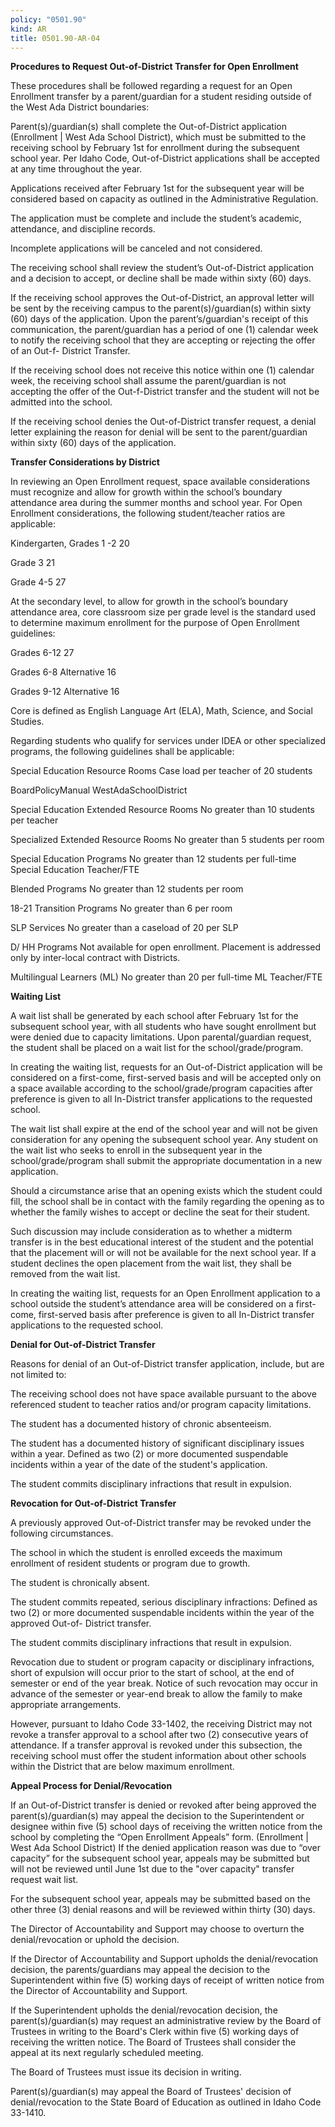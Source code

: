 ```yaml
---
policy: "0501.90"
kind: AR
title: 0501.90-AR-04
---
```


**Procedures to Request Out-of-District Transfer for Open Enrollment**

These procedures shall be followed regarding a request for an Open Enrollment transfer by a parent/guardian for a
student residing outside of the West Ada District boundaries:


Parent(s)/guardian(s) shall complete the Out-of-District application (Enrollment | West Ada School District),
which must be submitted to the receiving school by February 1st for enrollment during the subsequent school
year.
Per Idaho Code, Out-of-District applications shall be accepted at any time throughout the year.


Applications received after February 1st for the subsequent year will be considered based on capacity as
outlined in the Administrative Regulation.


The application must be complete and include the student’s academic, attendance, and discipline
records.


Incomplete applications will be canceled and not considered.


The receiving school shall review the student’s Out-of-District application and a decision to accept, or decline
shall be made within sixty (60) days.


If the receiving school approves the Out-of-District, an approval letter will be sent by the receiving campus to
the parent(s)/guardian(s) within sixty (60) days of the application.
Upon the parent’s/guardian's receipt of this communication, the parent/guardian has a period of one (1)
calendar week to notify the receiving school that they are accepting or rejecting the offer of an Out-f-
District Transfer.


If the receiving school does not receive this notice within one (1) calendar week, the receiving school
shall assume the parent/guardian is not accepting the offer of the Out-f-District transfer and the student
will not be admitted into the school.


If the receiving school denies the Out-of-District transfer request, a denial letter explaining the reason for
denial will be sent to the parent/guardian within sixty (60) days of the application.

**Transfer Considerations by District**

In reviewing an Open Enrollment request, space available considerations must recognize and allow for growth within
the school’s boundary attendance area during the summer months and school year.
For Open Enrollment considerations, the following student/teacher ratios are applicable:


Kindergarten, Grades 1 -2 20


Grade 3 21


Grade 4-5 27

At the secondary level, to allow for growth in the school’s boundary attendance area, core classroom size per grade
level is the standard used to determine maximum enrollment for the purpose of Open Enrollment guidelines:


Grades 6-12 27


Grades 6-8 Alternative 16


Grades 9-12 Alternative 16

Core is defined as English Language Art (ELA), Math, Science, and Social Studies.

Regarding students who qualify for services under IDEA or other specialized programs, the following guidelines shall
be applicable:


Special Education Resource Rooms Case load per teacher of 20 students


BoardPolicyManual
WestAdaSchoolDistrict



Special Education Extended Resource Rooms No greater than 10 students per teacher


Specialized Extended Resource Rooms No greater than 5 students per room


Special Education Programs No greater than 12 students per full-time
Special Education Teacher/FTE


Blended Programs No greater than 12 students per room


18-21 Transition Programs No greater than 6 per room


SLP Services No greater than a caseload of 20 per SLP


D/ HH Programs Not available for open enrollment. Placement is
addressed only by inter-local contract with Districts.


Multilingual Learners (ML) No greater than 20 per full-time ML Teacher/FTE

**Waiting List**

A wait list shall be generated by each school after February 1st for the subsequent school year, with all students who
have sought enrollment but were denied due to capacity limitations. Upon parental/guardian request, the student
shall be placed on a wait list for the school/grade/program.

In creating the waiting list, requests for an Out-of-District application will be considered on a first-come, first-served
basis and will be accepted only on a space available according to the school/grade/program capacities after
preference is given to all In-District transfer applications to the requested school.

The wait list shall expire at the end of the school year and will not be given consideration for any opening the
subsequent school year. Any student on the wait list who seeks to enroll in the subsequent year in the
school/grade/program shall submit the appropriate documentation in a new application.

Should a circumstance arise that an opening exists which the student could fill, the school shall be in contact with the
family regarding the opening as to whether the family wishes to accept or decline the seat for their student.

Such discussion may include consideration as to whether a midterm transfer is in the best educational interest of the
student and the potential that the placement will or will not be available for the next school year. If a student
declines the open placement from the wait list, they shall be removed from the wait list.

In creating the waiting list, requests for an Open Enrollment application to a school outside the student’s attendance
area will be considered on a first-come, first-served basis after preference is given to all In-District transfer
applications to the requested school.

**Denial for Out-of-District Transfer**

Reasons for denial of an Out-of-District transfer application, include, but are not limited to:


The receiving school does not have space available pursuant to the above referenced student to teacher ratios
and/or program capacity limitations.


The student has a documented history of chronic absenteeism.


The student has a documented history of significant disciplinary issues within a year.
Defined as two (2) or more documented suspendable incidents within a year of the date of the student's
application.


The student commits disciplinary infractions that result in expulsion.

**Revocation for Out-of-District Transfer**

A previously approved Out-of-District transfer may be revoked under the following circumstances.


The school in which the student is enrolled exceeds the maximum enrollment of resident students or program
due to growth.


The student is chronically absent.



The student commits repeated, serious disciplinary infractions:
Defined as two (2) or more documented suspendable incidents within the year of the approved Out-of-
District transfer.


The student commits disciplinary infractions that result in expulsion.

Revocation due to student or program capacity or disciplinary infractions, short of expulsion will occur prior to the
start of school, at the end of semester or end of the year break. Notice of such revocation may occur in advance of
the semester or year-end break to allow the family to make appropriate arrangements.

However, pursuant to Idaho Code 33-1402, the receiving District may not revoke a transfer approval to a school
after two (2) consecutive years of attendance. If a transfer approval is revoked under this subsection, the receiving
school must offer the student information about other schools within the District that are below maximum
enrollment.

**Appeal Process for Denial/Revocation**


If an Out-of-District transfer is denied or revoked after being approved the parent(s)/guardian(s) may appeal
the decision to the Superintendent or designee within five (5) school days of receiving the written notice from
the school by completing the “Open Enrollment Appeals” form. (Enrollment | West Ada School District)
If the denied application reason was due to “over capacity” for the subsequent school year, appeals may
be submitted but will not be reviewed until June 1st due to the "over capacity" transfer request wait list.


For the subsequent school year, appeals may be submitted based on the other three (3) denial reasons
and will be reviewed within thirty (30) days.


The Director of Accountability and Support may choose to overturn the denial/revocation or uphold the
decision.


If the Director of Accountability and Support upholds the denial/revocation decision, the parents/guardians
may appeal the decision to the Superintendent within five (5) working days of receipt of written notice from
the Director of Accountability and Support.


If the Superintendent upholds the denial/revocation decision, the parent(s)/guardian(s) may request an
administrative review by the Board of Trustees in writing to the Board's Clerk within five (5) working days of
receiving the written notice.
The Board of Trustees shall consider the appeal at its next regularly scheduled meeting.


The Board of Trustees must issue its decision in writing.


Parent(s)/guardian(s) may appeal the Board of Trustees' decision of denial/revocation to the State Board of
Education as outlined in Idaho Code 33-1410.
